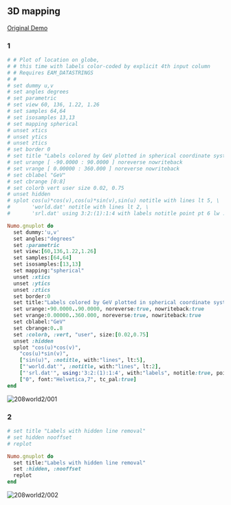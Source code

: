 ## 3D mapping
[Original Demo](http://gnuplot.sourceforge.net/demo_4.6/world2.html)

### 1

```ruby
# # Plot of location on globe, 
# # this time with labels color-coded by explicit 4th input column
# # Requires EAM_DATASTRINGS
# #
# set dummy u,v
# set angles degrees
# set parametric
# set view 60, 136, 1.22, 1.26
# set samples 64,64
# set isosamples 13,13
# set mapping spherical
# unset xtics
# unset ytics
# unset ztics
# set border 0
# set title "Labels colored by GeV plotted in spherical coordinate system"
# set urange [ -90.0000 : 90.0000 ] noreverse nowriteback
# set vrange [ 0.00000 : 360.000 ] noreverse nowriteback
# set cblabel "GeV"
# set cbrange [0:8]
# set colorb vert user size 0.02, 0.75
# unset hidden
# splot cos(u)*cos(v),cos(u)*sin(v),sin(u) notitle with lines lt 5, \
#       'world.dat' notitle with lines lt 2, \
#       'srl.dat' using 3:2:(1):1:4 with labels notitle point pt 6 lw .1 left offset 1,0 font "Helvetica,7" tc pal

Numo.gnuplot do
  set dummy:'u,v'
  set angles:"degrees"
  set :parametric
  set view:[60,136,1.22,1.26]
  set samples:[64,64]
  set isosamples:[13,13]
  set mapping:"spherical"
  unset :xtics
  unset :ytics
  unset :ztics
  set border:0
  set title:"Labels colored by GeV plotted in spherical coordinate system"
  set urange:-90.0000..90.0000, noreverse:true, nowriteback:true
  set vrange:0.00000..360.000, noreverse:true, nowriteback:true
  set cblabel:"GeV"
  set cbrange:0..8
  set :colorb, :vert, "user", size:[0.02,0.75]
  unset :hidden
  splot "cos(u)*cos(v)",
    "cos(u)*sin(v)",
    ["sin(u)", :notitle, with:"lines", lt:5],
    ["'world.dat'", :notitle, with:"lines", lt:2],
    ["'srl.dat'", using:'3:2:(1):1:4', with:"labels", notitle:true, point_pt:6, lw:0.1, left:true, offset:1],
    ["0", font:"Helvetica,7", tc_pal:true]
end
```
![208world2/001](https://raw.github.com/ruby-numo/gnuplot-demo/master/gnuplot/md/208world2/image/001.png)

### 2

```ruby
# set title "Labels with hidden line removal"
# set hidden nooffset
# replot

Numo.gnuplot do
  set title:"Labels with hidden line removal"
  set :hidden, :nooffset
  replot
end
```
![208world2/002](https://raw.github.com/ruby-numo/gnuplot-demo/master/gnuplot/md/208world2/image/002.png)
